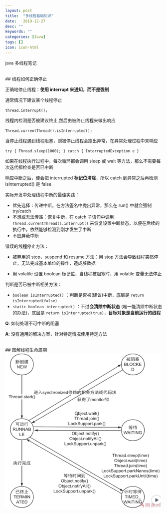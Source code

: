 ```yaml
---
layout: post
title:  "多线程基础知识"
date:   2019-12-27
desc: ""
keywords: ""
categories: [Java]
tags: []
icon: icon-html
---
```


java 多线程笔记

<br />
## 线程如何正确停止
<br />

正确地停止线程：**使用 interrupt 来通知，而不是强制**

通常情况下建议某个线程停止

`thread.interrupt();`

线程内检测是否被建议终止,然后由被终止线程来做出响应

`Thread.currentThread().isInterrupted();`

当停止线程遇到线程阻塞，则被停止线程会跑出异常，在异常处理过程中来响应

`try { Thread.sleep(1000); } catch { InterruptedException e }`

如果在线程执行过程中，每次循环都会调用 sleep 或 wait 等方法，那么不需要每次迭代都检查是否已中断

响应中断之后，便会把 interrupted **标记位清除**，所以 catch 到异常之后再检测 isInterrupted() 是 false

实际开发中处理线程中断的最佳实践：

+ 优先选择：传递中断，在方法签名中抛出异常，那么在 run() 中就会强制 try/catch
+ 不想或无法传递：恢复中断，在 catch 子语句中调用 `Thread.currentThread().interrupt()` 来恢复设置中断状态，以便在后续的执行中，依然能够检测到刚才发生了中断
+ 不应屏蔽中断

错误的线程停止方法：

+ 被弃用的 stop，suspend 和 resume 方法：用 stop 方法会导致线程突然停止，无法完成基本单位的操作，造成脏数据

+ 用 volatile 设置 boolean 标记位，当线程被阻塞时，用 volatile 变量无法停止

判断是否已被中断相关方法：

+ `boolean isInterrupted()` ：判断是否被(建议)中断，底层是 `return isInterrupted(false)`
+ `static boolean interrupted()` ：不过**会清除中断状态** (唯一能清除中断状态的办法)，底层是 `return isInterrupted(true)`，**目标对象是当前运行的线程**

**Q**: 如何处理不可中断的阻塞

**A**: 没有通用的解决方案，针对特定情况使用特定方法

<br />
## 图解线程生命周期
<br />

<div><img src="https://raw.githubusercontent.com/Tianye-Zheng/Tianye-Zheng.github.io/master/PostPictures/2019-winter/1.png" width = "500" height =
"500" /></div>

